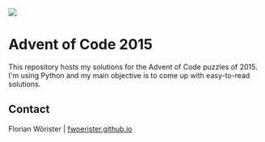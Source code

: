 ![](https://img.shields.io/badge/stars%20⭐-14-yellow)

# Advent of Code 2015

This repository hosts my solutions for the Advent of Code puzzles of 2015. I'm using Python and my main objective is to
come up with easy-to-read solutions.

## Contact

Florian Wörister | [fwoerister.github.io](https://fwoerister.github.io)
